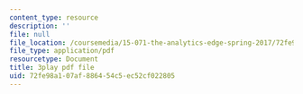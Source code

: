 ```yaml
---
content_type: resource
description: ''
file: null
file_location: /coursemedia/15-071-the-analytics-edge-spring-2017/72fe98a107af886454c5ec52cf022805_6Rl8scykyEQ.pdf
file_type: application/pdf
resourcetype: Document
title: 3play pdf file
uid: 72fe98a1-07af-8864-54c5-ec52cf022805
---
```

